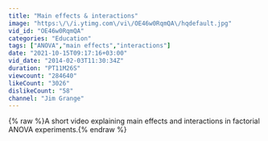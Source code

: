 ```yaml
---
title: "Main effects & interactions"
image: "https:\/\/i.ytimg.com\/vi\/OE46w0RqmQA\/hqdefault.jpg"
vid_id: "OE46w0RqmQA"
categories: "Education"
tags: ["ANOVA","main effects","interactions"]
date: "2021-10-15T09:17:16+03:00"
vid_date: "2014-02-03T11:30:34Z"
duration: "PT11M26S"
viewcount: "284640"
likeCount: "3026"
dislikeCount: "58"
channel: "Jim Grange"
---
```

{% raw %}A short video explaining main effects and interactions in factorial ANOVA experiments.{% endraw %}
